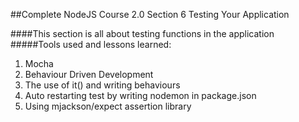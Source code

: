 ##Complete NodeJS Course 2.0 Section 6 Testing Your Application

####This section is all about testing functions in the application
#####Tools used and lessons learned:
1. Mocha
2. Behaviour Driven Development
3. The use of it() and writing behaviours
4. Auto restarting test by writing nodemon in package.json
5. Using mjackson/expect assertion library